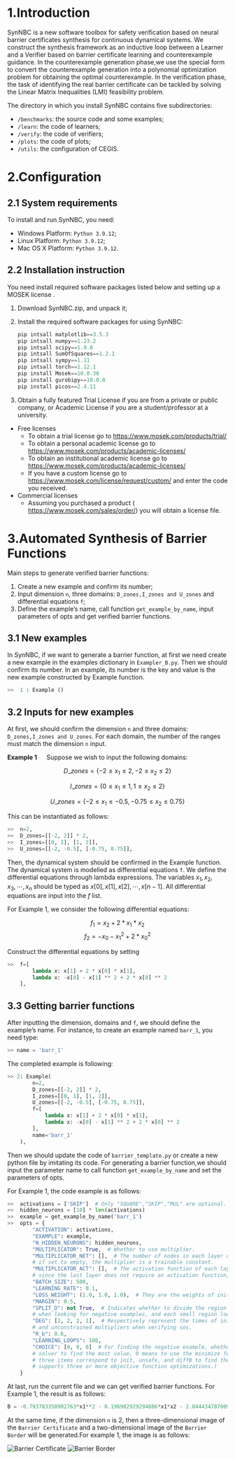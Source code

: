 # 1.Introduction

SynNBC is a new software toolbox for safety verification based on neural barrier certificates synthesis for continuous dynamical systems. We construct the synthesis framework as an inductive loop between a Learner and a Verifier based on barrier certificate learning and counterexample guidance. In the counterexample generation phase,we use the special form to convert the counterexample generation into a polynomial optimization problem for obtaining the optimal counterexample. In the verification phase, the task of identifying the real barrier certificate can be tackled by solving the Linear Matrix Inequalities (LMI) feasibility problem.

The directory in which you install SynNBC contains five subdirectories:

* `/benchmarks`: the source code and some examples;
* `/learn`: the code of learners;
* `/verify`: the code of verifiers;
* `/plots`: the code of plots;
* `/utils`: the configuration of CEGIS.

# 2.Configuration

## 2.1 System requirements

To install and run SynNBC, you need:

* Windows Platform: `Python 3.9.12`;
* Linux Platform: `Python 3.9.12`;
* Mac OS X Platform: `Python 3.9.12`.

## 2.2 Installation instruction

You need install required software packages listed below and setting up a MOSEK license .

1. Download SynNBC.zip, and unpack it;
2. Install the required software packages for using SynNBC:

    ```python
    pip intsall matplotlib==3.5.3
    pip intsall numpy==1.23.2
    pip intsall scipy==1.9.0
    pip intsall SumOfSquares==1.2.1
    pip intsall sympy==1.11
    pip intsall torch==1.12.1
    pip install Mosek==10.0.30
    pip install gurobipy==10.0.0
    pip install picos==2.4.11
    ```

3. Obtain a fully featured Trial License if you are from a private or public company, or Academic License if you are a student/professor at a university.

* Free licenses
  * To obtain a trial license go to <https://www.mosek.com/products/trial/>
  * To obtain a personal academic license go to <https://www.mosek.com/products/academic-licenses/>
  * To obtain an institutional academic license go to <https://www.mosek.com/products/academic-licenses/>
  * If you have a custom license go to <https://www.mosek.com/license/request/custom/> and enter the code you received.
* Commercial licenses
  * Assuming you purchased a product ( <https://www.mosek.com/sales/order/>) you will obtain a license file.

# 3.Automated Synthesis of Barrier Functions

Main steps to generate verified barrier functions:

1. Create a new example and confirm its number;
2. Input dimension `n`, three domains: `D_zones,I_zones and U_zones` and differential equations `f`;
3. Define the example’s name, call function `get_example_by_name`, input parameters of opts and get verified barrier functions.

## 3.1 New examples

In SynNBC, if we want to generate a barrier function, at first we need create a new example in the examples dictionary in `Exampler_B.py`. Then we should confirm its number. In an example, its number is the key and value is the new example constructed by Example function.

```python
>>  1 : Example ()
```

## 3.2 Inputs for new examples

At first, we should confirm the dimension `n` and three domains: `D_zones,I_zones and U_zones`. For each domain, the number of the ranges must match the dimension `n` input.

**Example 1** &emsp; Suppose we wish to input the following domains:

$$
D\_zones = \{-2 \leq x_1 \leq 2,-2 \leq x_2 \leq 2\}
$$

$$
I\_zones = \{0 \leq x_1 \leq 1,1 \leq x_2 \leq 2\}
$$

$$
U\_zones = \{-2 \leq x_1 \leq -0.5,-0.75 \leq x_2 \leq 0.75\}
$$

This can be instantiated as follows:

```python
>>  n=2,
>>  D_zones=[[-2, 2]] * 2,
>>  I_zones=[[0, 1], [1, 2]],
>>  U_zones=[[-2, -0.5], [-0.75, 0.75]],
```

Then, the dynamical system should be confirmed in the Example function. The dynamical system is modelled as differential equations `f`. We define the differential equations through lambda expressions. The variables $x_1,x_2,x_3,\cdots,x_n$ should be typed as $x[0], x[1], x[2], \cdots, x[n-1]$. All differential equations are input into the *f* list.

For Example 1, we consider the following differential equations:

$$
f_{1} = x_{2} + 2*x_{1}*x_{2}
$$
$$
f_{2} = -x_{0} - x^{2}_{1} + 2 * x^{2}_{0}
$$

Construct the differential equations by setting

```python
>>  f=[
        lambda x: x[1] + 2 * x[0] * x[1],
        lambda x: -x[0] - x[1] ** 2 + 2 * x[0] ** 2
    ],
```

## 3.3 Getting barrier functions

After inputting the dimension, domains and `f`, we should define the example’s name. For instance, to create an example named `barr_1`, you need type:

```python
>> name = 'barr_1'
```

The completed example is following:

```python
>> 2: Example(
        n=2,
        D_zones=[[-2, 2]] * 2,
        I_zones=[[0, 1], [1, 2]],
        U_zones=[[-2, -0.5], [-0.75, 0.75]],
        f=[
            lambda x: x[1] + 2 * x[0] * x[1],
            lambda x: -x[0] - x[1] ** 2 + 2 * x[0] ** 2
        ],
        name='barr_1'
    ),
```

Then we should update the code of `barrier_template.py` or create a new python file by imitating its code. For generating a barrier function,we should input the parameter name to call function `get_example_by_name` and set the parameters of opts.

For Example 1, the code example is as follows:

```python
>>  activations = ['SKIP']  # Only "SQUARE","SKIP","MUL" are optional.
>>  hidden_neurons = [10] * len(activations)
>>  example = get_example_by_name('barr_1')
>>  opts = {
        "ACTIVATION": activations,
        "EXAMPLE": example,
        "N_HIDDEN_NEURONS": hidden_neurons,
        "MULTIPLICATOR": True,  # Whether to use multiplier.
        "MULTIPLICATOR_NET": [],  # The number of nodes in each layer of the multiplier network;
        # if set to empty, the multiplier is a trainable constant.
        "MULTIPLICATOR_ACT": [],  # The activation function of each layer of the multiplier network;
        # since the last layer does not require an activation function, the number is one less than MULTIPLICATOR_NET.
        "BATCH_SIZE": 500,
        "LEARNING_RATE": 0.1,
        "LOSS_WEIGHT": (1.0, 1.0, 1.0),  # They are the weights of init loss, unsafe loss, and diffB loss.
        "MARGIN": 0.5,
        "SPLIT_D": not True,  # Indicates whether to divide the region into 2^n small regions
        # when looking for negative examples, and each small region looks for negative examples separately.
        "DEG": [2, 2, 2, 1],  # Respectively represent the times of init, unsafe, diffB,
        # and unconstrained multipliers when verifying sos.
        "R_b": 0.6,
        "LEARNING_LOOPS": 100,
        "CHOICE": [0, 0, 0]  # For finding the negative example, whether to use the minimize function or the gurobi
        # solver to find the most value, 0 means to use the minimize function, 1 means to use the gurobi solver; the
        # three items correspond to init, unsafe, and diffB to find the most value. (note: the gurobi solver does not
        # supports three or more objective function optimizations.)
    }
```

At last, run the current file and we can get verified barrier functions. For Example 1, the result is as follows:

```python
B = -0.793783350902763*x1**2 - 0.196982929294886*x1*x2 - 2.04443478700998*x1 + 1.1180428026877*x2**2 - 3.80881503168995*x2 + 2.51228422783734
```

At the same time, if the dimension `n` is 2, then a three-dimensional image of the `Barrier Certificate` and a two-dimensional image of the `Barrier Border` will be generated.For example 1, the image is as follows:

![Barrier Certificate](https://github.com/tete0602/SynNBC/blob/main/benchmarks/img/Barr1_3d.png)
![Barrier Border](https://github.com/tete0602/SynNBC/blob/main/benchmarks/img/Barr1_2d.png)
